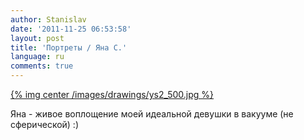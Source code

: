 ```yaml
---
author: Stanislav
date: '2011-11-25 06:53:58'
layout: post
title: 'Портреты / Яна C.'
language: ru
comments: true
---
```


[{% img center /images/drawings/ys2_500.jpg %}](/images/drawings/ys2.jpg)

Яна - живое воплощение моей идеальной девушки в вакууме (не сферической) :)

